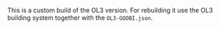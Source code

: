 This is a custom build of the OL3 version. For rebuilding it use the OL3 building system together with the `OL3-GOOBI.json`.
